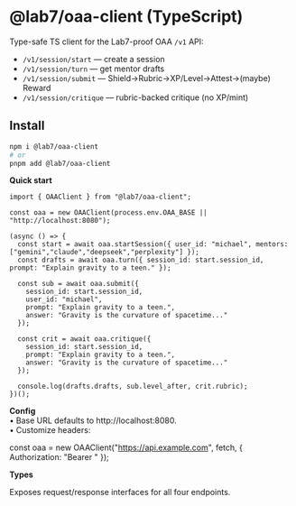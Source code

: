 # @lab7/oaa-client (TypeScript)

Type-safe TS client for the Lab7-proof OAA `/v1` API:
- `/v1/session/start` — create a session
- `/v1/session/turn` — get mentor drafts
- `/v1/session/submit` — Shield→Rubric→XP/Level→Attest→(maybe) Reward
- `/v1/session/critique` — rubric-backed critique (no XP/mint)

## Install
```bash
npm i @lab7/oaa-client
# or
pnpm add @lab7/oaa-client

```
  
**Quick start**  
  
```
import { OAAClient } from "@lab7/oaa-client";

const oaa = new OAAClient(process.env.OAA_BASE || "http://localhost:8080");

(async () => {
  const start = await oaa.startSession({ user_id: "michael", mentors: ["gemini","claude","deepseek","perplexity"] });
  const drafts = await oaa.turn({ session_id: start.session_id, prompt: "Explain gravity to a teen." });

  const sub = await oaa.submit({
    session_id: start.session_id,
    user_id: "michael",
    prompt: "Explain gravity to a teen.",
    answer: "Gravity is the curvature of spacetime..."
  });

  const crit = await oaa.critique({
    session_id: start.session_id,
    prompt: "Explain gravity to a teen.",
    answer: "Gravity is the curvature of spacetime..."
  });

  console.log(drafts.drafts, sub.level_after, crit.rubric);
})();

```
  
**Config**  
	•	Base URL defaults to http://localhost:8080.  
	•	Customize headers:  
  
const oaa = new OAAClient("https://api.example.com", fetch, { Authorization: "Bearer <token>" });  
  
**Types**  
  
Exposes request/response interfaces for all four endpoints.

